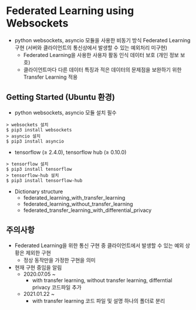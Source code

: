 # Federated Learning using Websockets
- python websockets, asyncio 모듈을 사용한 비동기 방식 Federated Learning 구현 (서버와 클라이언트의 통신상에서 발생할 수 있는 예외처리 미구현)
  - Federated Learning을 사용한 사용자 활동 인식 데이터 보호 (개인 정보 보호)
  - 클라이언트마다 다른 데이터 특징과 적은 데이터의 문제점을 보완하기 위한 Transfer Learning 적용

## Getting Started (Ubuntu 환경)
- python websockets, asyncio 모듈 설치 필수
```
> websockets 설치
$ pip3 install websockets
> asyncio 설치
$ pip3 install asyncio
```
- tensorflow (≥ 2.4.0), tensorflow hub (≥ 0.10.0)
```
> tensorflow 설치
$ pip3 install tensorflow
> tensorflow-hub 설치
$ pip3 install tensorflow-hub
```

- Dictionary structure
  - federated_learning_with_transfer_learning
  - federated_learning_without_transfer_learning
  - federated_transfer_learning_with_differential_privacy

## 주의사항
- Federated Learning을 위한 통신 구현 중 클라이언트에서 발생할 수 있는 예외 상황은 제외한 구현
  - 정상 동작만을 가정한 구현을 의미
- 현재 구현 중임을 알림
  - 2020.07.05 ~
    - with transfer learning, without transfer learning, differntial privacy 코드파일 추가
  - 2021.01.22 ~
    - with transfer learning 코드 파일 및 설명 하나의 폴더로 분리

